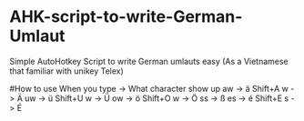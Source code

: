 # AHK-script-to-write-German-Umlaut
Simple AutoHotkey Script to write German umlauts easy (As a Vietnamese that familiar with unikey Telex)

#How to use
When you type -> What character show up
aw -> ä
Shift+A w -> Ä
uw -> ü
Shift+U w -> Ü
ow -> ö
Shift+O w -> Ö
ss -> ß
es -> é
Shift+E s -> É
